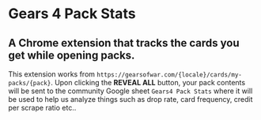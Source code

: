 # Gears 4 Pack Stats
## A Chrome extension that tracks the cards you get while opening packs.

This extension works from ```https://gearsofwar.com/{locale}/cards/my-packs/{pack}```.
Upon clicking the **REVEAL ALL** button, your pack contents will be sent to the community
Google sheet ```Gears4 Pack Stats``` where it will be used to help us analyze things such
as drop rate, card frequency, credit per scrape ratio etc..

